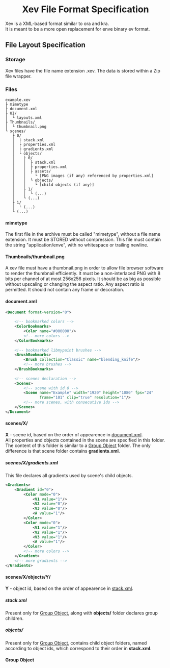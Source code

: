 <h1 align="center">Xev File Format Specification</h1>

Xev is a XML-based format similar to ora and kra.</br>
It is meant to be a more open replacement for enve binary ev format.

## File Layout Specification

### Storage

Xev files have the file name extension .xev. The data is stored within a Zip file wrapper.

### Files

```
example.xev
├ mimetype
├ document.xml
├ UI/
│  └ layouts.xml
├ Thumbnails/
│  └ thumbnail.png
└ scenes/
   ├ 0/
   │  ├ stack.xml
   │  ├ properties.xml
   │  ├ gradients.xml
   │  └ objects/
   │    ├ 0/
   │    │  ├ stack.xml
   │    │  ├ properties.xml
   │    │  ├ assets/
   │    │    └ [PNG images (if any) referenced by properties.xml]
   │    │  └ objects/
   │    │    └ [child objects (if any)]
   │    ├ 1/
   │    │  └ (...)
   │    └ (...)
   ├ 1/
   │  └ (...)
   └ (...)

```

#### mimetype

The first file in the archive must be called "mimetype", without a file name extension. It must be STORED without compression. This file must contain the string "application/enve", with no whitespace or trailing newline.

#### Thumbnails/thumbnail.png

A xev file must have a thumbnail.png in order to allow file browser software to render the thumbnail efficiently. It must be a non-interlaced PNG with 8 bits per channel of at most 256x256 pixels. It should be as big as possible without upscaling or changing the aspect ratio. Any aspect ratio is permitted. It should not contain any frame or decoration.

<h4><a name="document.xml">document.xml</a></h4>

```xml
<Document format-version="0">
    
    <!-- bookmarked colors -->
    <ColorBookmarks>
        <Color name="#000000"/>
        <!-- more colors -->
    </ColorBookmarks>
    
    <!-- bookmarked libmypaint brushes -->
    <BrushBookmarks>
        <Brush collection="Classic" name="blending_knife"/>
        <!-- more brushes -->
    </BrushBookmarks>
    
    <!-- scenes declaration -->
    <Scenes>
        <!-- scene with id 0 -->
        <Scene name="Example" width="1920" height="1080" fps="24"
               frame="101" clip="true" resolution="1"/>
        <!-- more scenes, with consecutive ids -->
    </Scenes>
</Document>
```

#### scenes/X/

**X** - scene id, based on the order of appearence in <a href="#document.xml">document.xml</a>.
</br>
All properties and objects contained in the scene are specified in this folder.
</br>
The content of this folder is similar to a <a href="#groupObject">Group Object</a> folder.
The only difference is that scene folder contains **gradients.xml**.

##### scenes/X/gradients.xml

This file declares all gradients used by scene's child objects.

```xml
<Gradients>
    <Gradient id="0">
        <Color mode="0">
            <V1 value="1"/>
            <V2 value="0"/>
            <V3 value="0"/>
            <A value="1"/>
        </Color>
        <Color mode="0">
            <V1 value="1"/>
            <V2 value="1"/>
            <V3 value="1"/>
            <A value="1"/>
        </Color>
        <!-- more colors -->
    </Gradient>
    <!-- more gradients -->
</Gradients>
```
#### scenes/X/objects/Y/

**Y** - object id, based on the order of appearence in <a href="#stack.xml">stack.xml</a>.
</br>

##### stack.xml

Present only for <a href="#groupObject">Group Object</a>, along with **objects/** folder declares group children.

##### objects/

Present only for <a href="#groupObject">Group Object</a>, contains child object folders, named according to object ids, which correspond to their order in **stack.xml**.

<h4><a name="groupObject">Group Object</a></h4>
